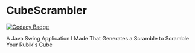 # CubeScrambler

[![Codacy Badge](https://api.codacy.com/project/badge/Grade/dcf8c043c3ec47c1994574387eaf8993)](https://app.codacy.com/app/hparcells/CubeScrambler?utm_source=github.com&utm_medium=referral&utm_content=hparcells/CubeScrambler&utm_campaign=badger)

A Java Swing Application I Made That Generates a Scramble to Scramble Your Rubik's Cube
